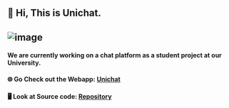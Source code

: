 ## 👋 Hi, This is Unichat.  
![image](https://github.com/fabian-gubler/unichat/blob/main/assets/logo-unichat-small.jpg)
---
#### We are currently working on a chat platform as a student project at our University.  
#### 🌐 Go Check out the Webapp: [Unichat](https://universitychat.github.io)
#### 🖥️ Look at Source code: [Repository](https://github.com/universitychat/website)
